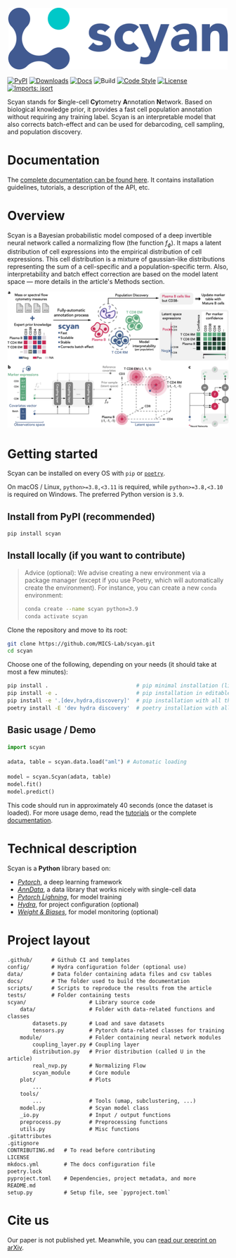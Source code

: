 <p align="center">
  <img src="https://github.com/MICS-Lab/scyan/raw/master/docs/assets/logo.png" alt="scyan_logo" width="500"/>
</p>

[![PyPI](https://img.shields.io/pypi/v/scyan.svg)](https://pypi.org/project/scyan)
[![Downloads](https://pepy.tech/badge/scyan)](https://pepy.tech/project/scyan)
[![Docs](https://img.shields.io/badge/docs-mkdocs-blue)](https://mics-lab.github.io/scyan/)
![Build](https://github.com/MICS-Lab/scyan/workflows/ci/badge.svg)
[![Code Style](https://img.shields.io/badge/code%20style-black-000000.svg)](https://github.com/python/black)
[![License](https://img.shields.io/pypi/l/scyan.svg)](https://github.com/MICS-Lab/scyan/blob/master/LICENSE)
[![Imports: isort](https://img.shields.io/badge/imports-isort-blueviolet)](https://pycqa.github.io/isort/)

Scyan stands for **S**ingle-cell **Cy**tometry **A**nnotation **N**etwork. Based on biological knowledge prior, it provides a fast cell population annotation without requiring any training label. Scyan is an interpretable model that also corrects batch-effect and can be used for debarcoding, cell sampling, and population discovery.

# Documentation

The [complete documentation can be found here](https://mics-lab.github.io/scyan/). It contains installation guidelines, tutorials, a description of the API, etc.

# Overview

Scyan is a Bayesian probabilistic model composed of a deep invertible neural network called a normalizing flow (the function $f_{\phi}$). It maps a latent distribution of cell expressions into the empirical distribution of cell expressions. This cell distribution is a mixture of gaussian-like distributions representing the sum of a cell-specific and a population-specific term. Also, interpretability and batch effect correction are based on the model latent space — more details in the article's Methods section.

<p align="center">
  <img src="https://github.com/MICS-Lab/scyan/raw/master/docs/assets/overview.png" alt="overview_image"/>
</p>

# Getting started

Scyan can be installed on every OS with `pip` or [`poetry`](https://python-poetry.org/docs/).

On macOS / Linux, `python>=3.8,<3.11` is required, while `python>=3.8,<3.10` is required on Windows. The preferred Python version is `3.9`.

## Install from PyPI (recommended)

```bash
pip install scyan
```

## Install locally (if you want to contribute)

> Advice (optional): We advise creating a new environment via a package manager (except if you use Poetry, which will automatically create the environment). For instance, you can create a new `conda` environment:
>
> ```bash
> conda create --name scyan python=3.9
> conda activate scyan
> ```

Clone the repository and move to its root:

```bash
git clone https://github.com/MICS-Lab/scyan.git
cd scyan
```

Choose one of the following, depending on your needs (it should take at most a few minutes):

```bash
pip install .                            # pip minimal installation (library only)
pip install -e .                         # pip installation in editable mode
pip install -e '.[dev,hydra,discovery]'  # pip installation with all the extras
poetry install -E 'dev hydra discovery'  # poetry installation with all the extras
```

## Basic usage / Demo

```py
import scyan

adata, table = scyan.data.load("aml") # Automatic loading

model = scyan.Scyan(adata, table)
model.fit()
model.predict()
```

This code should run in approximately 40 seconds (once the dataset is loaded).
For more usage demo, read the [tutorials](https://mics-lab.github.io/scyan/tutorials/usage/) or the complete [documentation](https://mics-lab.github.io/scyan/).

# Technical description

Scyan is a **Python** library based on:

- [_Pytorch_](https://pytorch.org/), a deep learning framework
- [_AnnData_](https://anndata.readthedocs.io/en/latest/), a data library that works nicely with single-cell data
- [_Pytorch Lighning_](https://www.pytorchlightning.ai/), for model training
- [_Hydra_](https://hydra.cc/docs/intro/), for project configuration (optional)
- [_Weight & Biases_](https://wandb.ai/site), for model monitoring (optional)

# Project layout

    .github/      # Github CI and templates
    config/       # Hydra configuration folder (optional use)
    data/         # Data folder containing adata files and csv tables
    docs/         # The folder used to build the documentation
    scripts/      # Scripts to reproduce the results from the article
    tests/        # Folder containing tests
    scyan/                    # Library source code
        data/                 # Folder with data-related functions and classes
            datasets.py       # Load and save datasets
            tensors.py        # Pytorch data-related classes for training
        module/               # Folder containing neural network modules
            coupling_layer.py # Coupling layer
            distribution.py   # Prior distribution (called U in the article)
            real_nvp.py       # Normalizing Flow
            scyan_module      # Core module
        plot/                 # Plots
            ...
        tools/
            ...               # Tools (umap, subclustering, ...)
        model.py              # Scyan model class
        _io.py                # Input / output functions
        preprocess.py         # Preprocessing functions
        utils.py              # Misc functions
    .gitattributes
    .gitignore
    CONTRIBUTING.md   # To read before contributing
    LICENSE
    mkdocs.yml        # The docs configuration file
    poetry.lock
    pyproject.toml    # Dependencies, project metadata, and more
    README.md
    setup.py          # Setup file, see `pyproject.toml`

# Cite us

Our paper is not published yet. Meanwhile, you can [read our preprint on arXiv](https://arxiv.org/abs/2208.05745).
